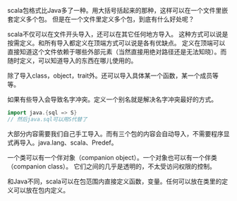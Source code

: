 scala包格式比Java多了一种。用大括号括起来的那种，这样可以在一个文件里嵌套定义多个包。
但是在一个文件里定义多个包，到底有什么好处呢？

scala不仅可以在文件开头导入，还可以在其它任何地方导入。
这种方式可以说是按需定义。和所有导入都定义在顶端方式可以说是各有优缺点。
定义在顶端可以直接知道这个文件依赖于哪些外部元素（当然直接用绝对路径还是无法知晓）。而随时定义，可以知道导入的东西在哪儿使用的。


除了导入class，object，trait外。还可以导入具体某一个函数，某一个成员等等。

如果有些导入会导致名字冲突。定义一个别名就是解决名字冲突最好的方式。

```scala
import java.{sql => S}
// 然后java.sql可以用S代替了
```

大部分内容需要我们自己手工导入。而有三个包的内容会自动导入，不需要程序显式再导入。java.lang、scala、Predef。

一个类可以有一个伴对象（companion object）。一个对象也可以有一个伴类（companion class）。
它们之间的几乎是透明的，不太受访问权限的控制。

和Java不同，scala可以在包范围内直接定义函数，变量。任何可以放在类里的定义可以放在包内定义。